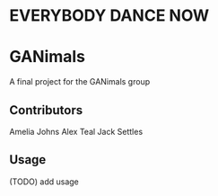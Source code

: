 # EVERYBODY DANCE NOW

# GANimals

A final project for the GANimals group

## Contributors

Amelia Johns
Alex Teal
Jack Settles

## Usage

(TODO) add usage

